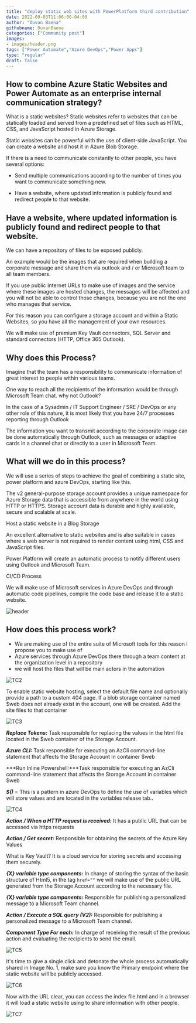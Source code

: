 ```yaml
---
title: "deploy static web sites with PowerPlatform third contribution"
date: 2022-09-03T11:06:00-04:00
author: "Duvan Baena"
githubname: DuvanBaena
categories: ["Community post"]
images:
- images/header.png
tags: ["Power Automate","Azure DevOps","Power Apps"]
type: "regular"
draft: false
---
```



## How to combine Azure Static Websites and Power Automate as an enterprise internal communication strategy?

What is a static websites? Static websites refer to websites that can be statically loaded and served from a predefined set of files such as HTML, CSS, and JavaScript hosted in Azure Storage. 

Static websites can be powerful with the use of client-side JavaScript. You can create a website and host it in Azure Blob Storage.

If there is a need to communicate constantly to other people, you have several options:

* Send multiple communications according to the number of times you want to communicate something new.

* Have a website, where updated information is publicly found and redirect people to that website.

## Have a website, where updated information is publicly found and redirect people to that website.

We can have a repository of files to be exposed publicly.

An example would be the images that are required when building a corporate message and share them via outlook and / or Microsoft team to all team members.

If you use public Internet URLs to make use of images and the service where these images are hosted changes, the messages will be affected and you will not be able to control those changes, because you are not the one who manages that service.

For this reason you can configure a storage account and within a Static Websites, so you have all the management of your own resources.

We will make use of premium Key Vault connectors, SQL Server and standard connectors (HTTP, Office 365 Outlook).


## Why does this Process?

Imagine that the team has a responsibility to communicate information of great interest to people within various teams.

One way to reach all the recipients of the information would be through Microsoft Team chat. why not Outlook?

In the case of a Sysadmin / IT Support Engineer / SRE / DevOps or any other role of this nature, it is most likely that you have 24/7 processes reporting through Outlook

The information you want to transmit according to the corporate image can be done automatically through Outlook, such as messages or adaptive cards in a channel chat or directly to a user in Microsoft Team.

## What will we do in this process?

We will use a series of steps to achieve the goal of combining a static site, power platform and azure DevOps, starting like this.

The v2 general-purpose storage account provides a unique namespace for Azure Storage data that is accessible from anywhere in the world using HTTP or HTTPS. Storage account data is durable and highly available, secure and scalable at scale.

Host a static website in a Blog Storage

An excellent alternative to static websites and is also suitable in cases where a web server is not required to render content using html, CSS and JavaScript files.

Power Platform will create an automatic process to notify different users using Outlook and Microsoft Team.

CI/CD Process

We will make use of Microsoft services in Azure DevOps and through automatic code pipelines, compile the code base and release it to a static website.

![header](images/header.png)

## How does this process work?

* We are making use of the entire suite of Microsoft tools for this reason I propose you to make use of 
* Azure services through Azure DevOps there through a team content at the organization level in a repository
* we will host the files that will be main actors in the automation
 
 ![TC2](images/TC2.png)

 To enable static website hosting, select the default file name and optionally provide a path to a custom 404 page. If a blob storage container named $web does not already exist in the account, one will be created. Add the site files to that container

 ![TC3](images/TC3.png)


 ***Replace Tokens:*** Task responsible for replacing the values in the html file located in the $web container of the Storage Account.

 ***Azure CLI:*** Task responsible for executing an AzCli command-line statement that affects the Storage Account in container $web

 ***Run Inline Powershell:***Task responsible for executing an AzCli command-line statement that affects the Storage Account in container $web

***$()*** = This is a pattern in azure DevOps to define the use of variables which will store values and are located in the variables release tab..

 ![TC4](images/TC4.png)

 ***Action / When a HTTP request is received:*** It has a public URL that can be accessed via https requests

 ***Action / Get secret:*** Responsible for obtaining the secrets of the Azure Key Values

 What is Key Vault? It is a cloud service for storing secrets and accessing them securely.

 ***{X} variable type components:*** In charge of storing the syntax of the basic structure of Html5, in the tag  `href=""` we will make use of the public URL generated from the Storage Account according to the necessary file.

 ***{X} variable type components:*** Responsible for publishing a personalized message to a Microsoft Team channel.

 ***Action / Execute a SQL query (V2):*** Responsible for publishing a personalized message to a Microsoft Team channel.

 ***Component Type For each:*** In charge of receiving the result of the previous action and evaluating the recipients to send the email.

 ![TC5](images/TC5.png)

 It's time to give a single click and detonate the whole process automatically shared in Image No. 1, make sure you know the Primary endpoint where the static website will be publicly accessed.

![TC6](images/TC6.png)

Now with the URL clear, you can access the index file.html and in a browser it will load a static website using to share information with other people.

![TC7](images/TC7.png)

